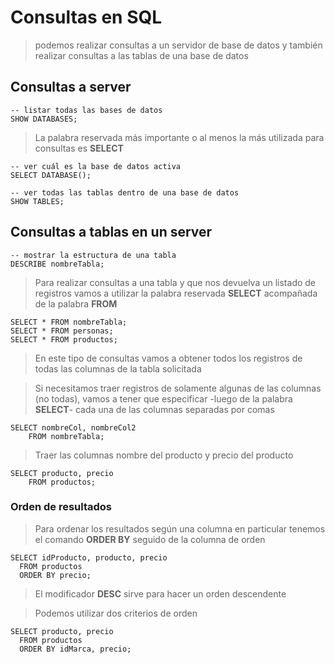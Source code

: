 # Consultas en SQL

> podemos realizar consultas a un servidor de base de datos y también realizar consultas a las tablas de una base de datos

## Consultas a server

    -- listar todas las bases de datos    
    SHOW DATABASES;  

> La palabra reservada más importante o al menos la más utilizada para consultas es **SELECT** 

    -- ver cuál es la base de datos activa  
    SELECT DATABASE();  

    -- ver todas las tablas dentro de una base de datos  
    SHOW TABLES;  

## Consultas a tablas en un server

    -- mostrar la estructura de una tabla  
    DESCRIBE nombreTabla;  

> Para realizar consultas a una tabla y que nos devuelva un listado de registros vamos a utilizar la palabra reservada **SELECT** acompañada de la palabra **FROM**  

    SELECT * FROM nombreTabla;  
    SELECT * FROM personas;  
    SELECT * FROM productos;  

> En este tipo de consultas vamos a obtener todos los registros de todas las columnas de la tabla solicitada

> Si necesitamos traer registros de solamente algunas de las columnas (no todas), 
> vamos a tener que especificar -luego de la palabra **SELECT**- cada una de las columnas separadas por comas

    SELECT nombreCol, nombreCol2  
        FROM nombreTabla;  

> Traer las columnas nombre del producto y precio del producto

    SELECT producto, precio  
        FROM productos;  

### Orden de resultados
> Para ordenar los resultados según una columna en particular tenemos el comando **ORDER BY** seguido de la columna de orden

    SELECT idProducto, producto, precio  
      FROM productos  
      ORDER BY precio;  

> El modificador **DESC** sirve para hacer un orden descendente

> Podemos utilizar dos criterios de orden

    SELECT producto, precio  
      FROM productos  
      ORDER BY idMarca, precio;  
